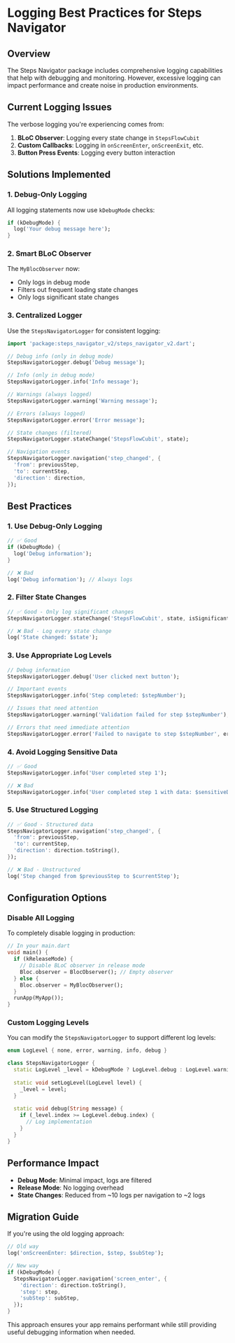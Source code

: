 # Logging Best Practices for Steps Navigator

## Overview

The Steps Navigator package includes comprehensive logging capabilities that help with debugging and monitoring. However, excessive logging can impact performance and create noise in production environments.

## Current Logging Issues

The verbose logging you're experiencing comes from:

1. **BLoC Observer**: Logging every state change in `StepsFlowCubit`
2. **Custom Callbacks**: Logging in `onScreenEnter`, `onScreenExit`, etc.
3. **Button Press Events**: Logging every button interaction

## Solutions Implemented

### 1. Debug-Only Logging

All logging statements now use `kDebugMode` checks:

```dart
if (kDebugMode) {
  log('Your debug message here');
}
```

### 2. Smart BLoC Observer

The `MyBlocObserver` now:
- Only logs in debug mode
- Filters out frequent loading state changes
- Only logs significant state changes

### 3. Centralized Logger

Use the `StepsNavigatorLogger` for consistent logging:

```dart
import 'package:steps_navigator_v2/steps_navigator_v2.dart';

// Debug info (only in debug mode)
StepsNavigatorLogger.debug('Debug message');

// Info (only in debug mode)
StepsNavigatorLogger.info('Info message');

// Warnings (always logged)
StepsNavigatorLogger.warning('Warning message');

// Errors (always logged)
StepsNavigatorLogger.error('Error message');

// State changes (filtered)
StepsNavigatorLogger.stateChange('StepsFlowCubit', state);

// Navigation events
StepsNavigatorLogger.navigation('step_changed', {
  'from': previousStep,
  'to': currentStep,
  'direction': direction,
});
```

## Best Practices

### 1. Use Debug-Only Logging

```dart
// ✅ Good
if (kDebugMode) {
  log('Debug information');
}

// ❌ Bad
log('Debug information'); // Always logs
```

### 2. Filter State Changes

```dart
// ✅ Good - Only log significant changes
StepsNavigatorLogger.stateChange('StepsFlowCubit', state, isSignificant: true);

// ❌ Bad - Log every state change
log('State changed: $state');
```

### 3. Use Appropriate Log Levels

```dart
// Debug information
StepsNavigatorLogger.debug('User clicked next button');

// Important events
StepsNavigatorLogger.info('Step completed: $stepNumber');

// Issues that need attention
StepsNavigatorLogger.warning('Validation failed for step $stepNumber');

// Errors that need immediate attention
StepsNavigatorLogger.error('Failed to navigate to step $stepNumber', error);
```

### 4. Avoid Logging Sensitive Data

```dart
// ✅ Good
StepsNavigatorLogger.info('User completed step 1');

// ❌ Bad
StepsNavigatorLogger.info('User completed step 1 with data: $sensitiveData');
```

### 5. Use Structured Logging

```dart
// ✅ Good - Structured data
StepsNavigatorLogger.navigation('step_changed', {
  'from': previousStep,
  'to': currentStep,
  'direction': direction.toString(),
});

// ❌ Bad - Unstructured
log('Step changed from $previousStep to $currentStep');
```

## Configuration Options

### Disable All Logging

To completely disable logging in production:

```dart
// In your main.dart
void main() {
  if (kReleaseMode) {
    // Disable BLoC observer in release mode
    Bloc.observer = BlocObserver(); // Empty observer
  } else {
    Bloc.observer = MyBlocObserver();
  }
  runApp(MyApp());
}
```

### Custom Logging Levels

You can modify the `StepsNavigatorLogger` to support different log levels:

```dart
enum LogLevel { none, error, warning, info, debug }

class StepsNavigatorLogger {
  static LogLevel _level = kDebugMode ? LogLevel.debug : LogLevel.warning;
  
  static void setLogLevel(LogLevel level) {
    _level = level;
  }
  
  static void debug(String message) {
    if (_level.index >= LogLevel.debug.index) {
      // Log implementation
    }
  }
}
```

## Performance Impact

- **Debug Mode**: Minimal impact, logs are filtered
- **Release Mode**: No logging overhead
- **State Changes**: Reduced from ~10 logs per navigation to ~2 logs

## Migration Guide

If you're using the old logging approach:

```dart
// Old way
log('onScreenEnter: $direction, $step, $subStep');

// New way
if (kDebugMode) {
  StepsNavigatorLogger.navigation('screen_enter', {
    'direction': direction.toString(),
    'step': step,
    'subStep': subStep,
  });
}
```

This approach ensures your app remains performant while still providing useful debugging information when needed. 